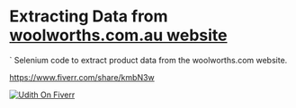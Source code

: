 # Extracting Data from[ woolworths.com.au website](https://www.woolworths.com.au/)

` Selenium code to extract product data from the woolworths.com website.

https://www.fiverr.com/share/kmbN3w

[![Udith On Fiverr](https://user-images.githubusercontent.com/765329/197394363-9b5e922c-9853-46a9-85aa-1a5f4903235c.jpg)](https://www.fiverr.com/share/kmbN3w)
